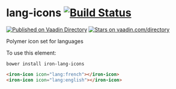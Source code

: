 # lang-icons [![Build Status](https://travis-ci.org/Collaborne/iron-lang-icons.svg?branch=master)](https://travis-ci.org/Collaborne/iron-lang-icons)  
[![Published on Vaadin  Directory](https://img.shields.io/badge/Vaadin%20Directory-published-00b4f0.svg)](https://vaadin.com/directory/component/Collaborneiron-lang-icons)
[![Stars on vaadin.com/directory](https://img.shields.io/vaadin-directory/star/Collaborneiron-lang-icons.svg)](https://vaadin.com/directory/component/Collaborneiron-lang-icons)

Polymer icon set for languages

To use this element:

`bower install iron-lang-icons`

<!--
```
<custom-element-demo>
  <template>
    <link rel="import" href="../iron-icon/iron-icon.html">
    <link rel="import" href="lang-icons.html">
    <next-code-block></next-code-block>
  </template>
</custom-element-demo>
```
-->
```html
<iron-icon icon="lang:french"></iron-icon>
<iron-icon icon="lang:english"></iron-icon>
```
